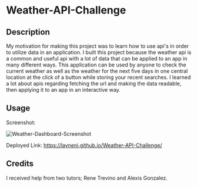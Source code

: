 # Weather-API-Challenge

## Description

My motivation for making this project was to learn how to use api's in order to utilize data in an application. I built this project because the weather api is a common and useful api with a lot of data that can be applied to an app in many different ways. This application can be used by anyone to check the current weather as well as the weather for the next five days in one central location at the click of a button while storing your recent searches. I learned a lot about apis regarding fetching the url and making the data readable, then applying it to an app in an interactive way.



## Usage

Screenshot: 

![Weather-Dashboard-Screenshot](https://user-images.githubusercontent.com/116680523/203472105-973e8ea1-c64d-4399-8697-07bf4be9a129.PNG)


Deployed Link: https://layneni.github.io/Weather-API-Challenge/


## Credits

I received help from two tutors; Rene Trevino and Alexis Gonzalez.
